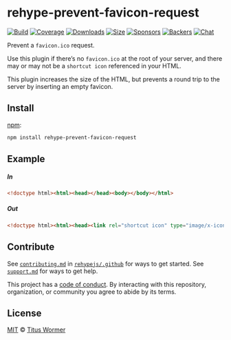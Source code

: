 <!--This file is generated by `build-packages.js`-->

# rehype-prevent-favicon-request

[![Build][build-badge]][build]
[![Coverage][coverage-badge]][coverage]
[![Downloads][downloads-badge]][downloads]
[![Size][size-badge]][size]
[![Sponsors][sponsors-badge]][collective]
[![Backers][backers-badge]][collective]
[![Chat][chat-badge]][chat]

Prevent a `favicon.ico` request.

Use this plugin if there’s no `favicon.ico` at the root of your server, and
there may or may not be a `shortcut icon` referenced in your HTML.

This plugin increases the size of the HTML, but prevents a round trip to
the server by inserting an empty favicon.

## Install

[npm][]:

```sh
npm install rehype-prevent-favicon-request
```

## Example

##### In

```html
<!doctype html><html><head></head><body></body></html>
```

##### Out

```html
<!doctype html><html><head><link rel="shortcut icon" type="image/x-icon" href="data:image/x-icon;,"></head><body></body></html>
```

## Contribute

See [`contributing.md`][contributing] in [`rehypejs/.github`][health] for ways
to get started.
See [`support.md`][support] for ways to get help.

This project has a [code of conduct][coc].
By interacting with this repository, organization, or community you agree to
abide by its terms.

## License

[MIT][license] © [Titus Wormer][author]

[build-badge]: https://img.shields.io/travis/rehypejs/rehype-minify.svg

[build]: https://travis-ci.org/rehypejs/rehype-minify

[coverage-badge]: https://img.shields.io/codecov/c/github/rehypejs/rehype-minify.svg

[coverage]: https://codecov.io/github/rehypejs/rehype-minify

[downloads-badge]: https://img.shields.io/npm/dm/rehype-prevent-favicon-request.svg

[downloads]: https://www.npmjs.com/package/rehype-prevent-favicon-request

[size-badge]: https://img.shields.io/bundlephobia/minzip/rehype-prevent-favicon-request.svg

[size]: https://bundlephobia.com/result?p=rehype-prevent-favicon-request

[sponsors-badge]: https://opencollective.com/unified/sponsors/badge.svg

[backers-badge]: https://opencollective.com/unified/backers/badge.svg

[collective]: https://opencollective.com/unified

[chat-badge]: https://img.shields.io/badge/chat-spectrum-7b16ff.svg

[chat]: https://spectrum.chat/unified/rehype

[npm]: https://docs.npmjs.com/cli/install

[health]: https://github.com/rehypejs/.github

[contributing]: https://github.com/rehypejs/.github/blob/main/contributing.md

[support]: https://github.com/rehypejs/.github/blob/main/support.md

[coc]: https://github.com/rehypejs/.github/blob/main/code-of-conduct.md

[license]: https://github.com/rehypejs/rehype-minify/blob/main/license

[author]: https://wooorm.com
